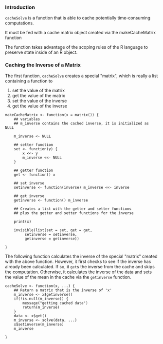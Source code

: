 ### Introduction

`cacheSolve` is a function that is able to cache potentially time-consuming computations.

It must be fed with a cache matrix object created via the makeCacheMatrix function  

The function takes advantage of the scoping rules of the R language 
to preserve state inside of an R object.

###  Caching the Inverse of a Matrix

The first function, `cacheSolve` creates a special "matrix", which is
really a list containing a function to

1.  set the value of the matrix
2.  get the value of the matrix
3.  set the value of the inverse
4.  get the value of the inverse

<!-- -->

    makeCacheMatrix <- function(x = matrix()) {
        ## variables
        ## m_inverse contains the cached inverse, it is initialized as NULL
        
        m_inverse <- NULL
        
        ## setter function
        set <- function(y) {
            x <<- y
            m_inverse <<- NULL
        }
        
        ## getter function
        get <- function() x
        
        ## set inverse
        setinverse <- function(inverse) m_inverse <<- inverse
        
        ## get inverse
        getinverse <- function() m_inverse
        
        ## Creates a list with the getter and setter functions
        ## plus the getter and setter functions for the inverse
        
        print(x)
        
        invisible(list(set = set, get = get,
             setinverse = setinverse,
             getinverse = getinverse))
        
    }

The following function calculates the inverse of the special "matrix"
created with the above function. However, it first checks to see if the
inverse has already been calculated. If so, it `get`s the inverse from the
cache and skips the computation. Otherwise, it calculates the inverse of
the data and sets the value of the mean in the cache via the `getinverse`
function.

    cacheSolve <- function(x, ...) {
        ## Return a matrix that is the inverse of 'x'
        m_inverse <- x$getinverse()
        if(!is.null(m_inverse)) {
            message("getting cached data")
            return(m_inverse)
        }
        data <- x$get()
        m_inverse <- solve(data, ...)
        x$setinverse(m_inverse)
        m_inverse
        
    }


